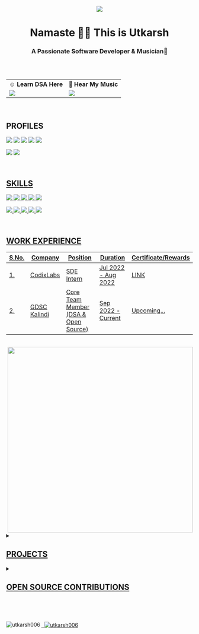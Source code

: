 
<p align="center">
  <img src="https://holopin.io/api/user/board?user=utkarsh06"> </p>
  

  
<h1 align="center">Namaste 🙏🏼 This is Utkarsh </h1>
<h3 align="center"> A Passionate Software Developer & Musician🧡 </h3>

<br><br>

|||
|---|---|
| ☺ <b> Learn DSA Here</b>|🎵 <b> Hear My Music </b>|
|<a href="https://www.youtube.com/channel/UCcq5vcH3Z_-OK7DxYjQEl6g"><img src="https://img.shields.io/badge/YouTube-FF0000?style=for-the-badge&logo=youtube&logoColor=white"></a>|<a href="https://www.youtube.com/c/Muzikarsh"><img src="https://img.shields.io/badge/YouTube-FF0000?style=for-the-badge&logo=youtube&logoColor=white"></a>|

 
 <br>
 
## PROFILES

<p>
<a href="https://www.linkedin.com/in/utkarsh06/"><img src="https://img.shields.io/badge/LinkedIn-0077B5?style=for-the-badge&logo=linkedin&logoColor=white"></a>
<a href="https://leetcode.com/utkarsh_006/"><img src="https://img.shields.io/badge/-LeetCode-FFA116?style=for-the-badge&logo=LeetCode&logoColor=black"></a>
<a href="https://auth.geeksforgeeks.org/user/utkarsh06/profile"><img src="https://img.shields.io/badge/GeeksforGeeks-298D46?style=for-the-badge&logo=geeksforgeeks&logoColor=white"></a>
<a href="mailto:utkarshsaxena900@example.com"><img src="https://img.shields.io/badge/Gmail-D14836?style=for-the-badge&logo=gmail&logoColor=white"></a>
<a href="https://medium.com/@utkarsh06"><img src="https://img.shields.io/badge/Medium-12100E?style=for-the-badge&logo=medium&logoColor=white"></a> </p>
<p>
<a href="https://twitter.com/muzikarsh"><img src="https://img.shields.io/badge/Twitter-1DA1F2?style=for-the-badge&logo=twitter&logoColor=white"></a> 
<a href="https://www.instagram.com/the.muzikarsh/"><img src="https://img.shields.io/badge/Instagram-E4405F?style=for-the-badge&logo=instagram&logoColor=white"></p>


<br>

## SKILLS
<p>
<img src="https://img.shields.io/badge/C%2B%2B-00599C?style=for-the-badge&logo=c%2B%2B&logoColor=white">
<img src="https://img.shields.io/badge/HTML5-E34F26?style=for-the-badge&logo=html5&logoColor=white">
<img src="https://img.shields.io/badge/CSS3-1572B6?style=for-the-badge&logo=css3&logoColor=white">
<img src="https://img.shields.io/badge/JavaScript-F7DF1E?style=for-the-badge&logo=JavaScript&logoColor=white">
<img src="https://img.shields.io/badge/Kotlin-0095D5?&style=for-the-badge&logo=kotlin&logoColor=white"> </p>
<p>
<img src="https://img.shields.io/badge/MySQL-00000F?style=for-the-badge&logo=mysql&logoColor=white">
<img src="https://img.shields.io/badge/SQLite-07405E?style=for-the-badge&logo=sqlite&logoColor=white">
<img src="https://img.shields.io/badge/Firebase-039BE5?style=for-the-badge&logo=Firebase&logoColor=white">
<img src="https://img.shields.io/badge/GIT-E44C30?style=for-the-badge&logo=git&logoColor=white">
<img src="https://img.shields.io/badge/Canva-%2300C4CC.svg?&style=for-the-badge&logo=Canva&logoColor=white">
</p>

<br>


## WORK EXPERIENCE


|S.No.|Company|Position|Duration|Certificate/Rewards|
|--------|----|----|----|----|
|1.|[CodixLabs](https://www.codixlabs.com/)|SDE Intern|Jul 2022 - Aug 2022 |[LINK](https://drive.google.com/file/d/13UZ9BrhoawHtqceeG7TDPwoBSFBd90TR/view?usp=sharing)|
|2.|[GDSC Kalindi](https://gdsc.community.dev/kalindi-college-delhi/)|Core Team Member (DSA & Open Source)|Sep 2022 - Current | Upcoming...|

<br> 

<img width="500" align="right" src="https://user-images.githubusercontent.com/94545831/196584035-8ba8e34b-710b-4b3a-a76b-68843c6a5a5f.gif" />

<details>
 <summary>
 
## PROJECTS </summary>

|S.No.|Project Name|Tech|Link|
|--------|----|----|----|
|1.|Quiz App|Kotlin|Under Working...|
|2.|Notes App|Kotlin|[CLICK HERE](https://github.com/utkarsh006/Notes-App)| 
|3.|News App|Kotlin|[CLICK HERE](https://github.com/utkarsh006/NEWS-APP)|

<br> 

## MINI PROJECTS

|S.No.|Project Name|Tech|Link|
|--------|----|----|----|
|1.|Swiggy Website Clone|HTML,CSS|Under Working....|
|2.|Voice to Text |Kotlin|[CLICK HERE](https://github.com/utkarsh006/Voice-to-Text)| 
|3.|Tic Tac Toe |Kotlin|[CLICK HERE](https://github.com/utkarsh006/TIC-TAC-TOE)|
|4.|Bank Management System|C++|[CLICK HERE](https://github.com/utkarsh006/Bank-Management-System)|

</details>

<details><summary>

## OPEN SOURCE CONTRIBUTIONS 
 </summary>

|S.No.|Open Source Program/Organization |Duration| Contribution Link|Role|Rewards|
|:------:|:--------:|:-----------------:|:-------:|:--------------------:|:-----:|
|1.|Girlscript Summer Of Code| Mar 2022- May 2022|[Click Here](https://docs.google.com/document/d/1aBISBbboCe3fmpyvIQzt3indz0YProDjZAiQU1TCKBc/edit?usp=sharing)|Contributor|[LINK](https://drive.google.com/file/d/1CjhxmQkbgNwgq5IlBW8oj6MRws9kftre/view?usp=sharing)|
|2.|Hackclub RAIT|Jul 2022- Aug 2022|[Click Here](https://docs.google.com/document/d/1wXZDwGbh7NGb9bLLfzIbz3Gn5iBo6li755deKVNmFBI/edit?usp=sharing)|Project Admin|[LINK](https://drive.google.com/file/d/1h9FTipyvj_qhedU7yags2KrBArCnj4Kj/view?usp=sharing)|
|3.|Hacktoberfest|Oct 1- Oct 31|[Click Here](https://docs.google.com/document/d/1X6txIQnAKZoQSExJY22hrft1AQgXnPwvxSoJ50HdhzA/edit?usp=sharing)|Contributor & Project Maintainer|T-Shirt & Stickers|
|4.|Open Food Facts||[Click Here](https://docs.google.com/document/d/1Zp9nc592MMsWjNhq2lk-W0FSSRWSmKxznpnORoh2Sk8/edit?usp=sharing)||
</details></p>



<br>
<br>

</p>



<img align="left" src="https://github-readme-stats.vercel.app/api/top-langs?username=utkarsh006&show_icons=true&locale=en&layout=compact" alt="utkarsh006" /> &nbsp;
<img align="center" src="https://github-readme-stats.vercel.app/api?username=utkarsh006&show_icons=true&locale=en" alt="utkarsh006" />


